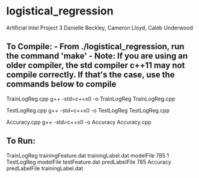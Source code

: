 # logistical_regression
Artificial Intel Project 3
Danielle Beckley, Cameron Lloyd, Caleb Underwood

To Compile:
	- From ./logistical_regression, run the command 'make'
		- Note: If you are using an older compiler, the std compiler c++11 may not compile
				correctly.  If that's the case, use the commands below to compile
-----------
TrainLogReg.cpp
  g++ -std=c++x0 -o TrainLogReg TrainLogReg.cpp
  
TestLogReg.cpp
  g++ -std=c++x0 -o TestLogReg TestLogReg.cpp
  
Accuracy.cpp
  g++ -std=c++x0 -o Accuracy Accuracy.cpp
  
  
To Run:
-----------
TrainLogReg trainingFeature.dat trainingLabel.dat modelFile 785 1
TestLogReg modelFile testFeature.dat predLabelFile 785
Accuracy predLabelFile trainingLabel.dat
  

